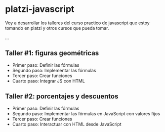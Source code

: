 # platzi-javascript
Voy a desarrollar los talleres del curso practico de javascript que estoy tomando en platzi y otros cursos que pueda tomar.

...

## Taller #1: figuras geométricas

- Primer paso: Definir las fórmulas
- Segundo paso: Implementar las fórmulas
- Tercer paso: Crear funciones
- Cuarto paso: Integrar JS con HTML

## Taller #2: porcentajes y descuentos

- Primer paso: Definir las fórmulas
- Segundo paso: Implementar las fórmulas en JavaScript con valores fijos
- Tercer paso: Crear funciones
- Cuarto paso: Interactuar con HTML desde JavaScript
